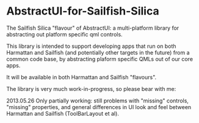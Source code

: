 AbstractUI-for-Sailfish-Silica
==============================

The Sailfish Silica "flavour" of AbstractUI: a multi-platform library for abstracting out platform specific qml controls.

This library is intended to support developing apps that run on both Harmattan and Sailfish (and potentially other targets in the future) from a common code base, by abstracting plaform specific QMLs out of our core apps.

It will be available in both Harmattan and Sailfish "flavours".

The library is very much work-in-progress, so please bear with me:

2013.05.26 Only partially working: still problems with "missing" controls, "missing" properties, and general differences
in UI look and feel between Harmattan and Sailfish (ToolBarLayout et al).

